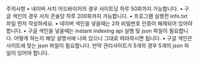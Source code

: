 주의사항
• 네이버 서치 어드바이저의 경우 사이트당 하루 50회까지 가능합니다.
• 구글 색인의 경우 서치 콘솔당 하루 200회까지 가능합니다.
• 프로그램 실행전 info.txt 파일 먼저 작성하세요.
• 네이버 색인을 넣을때는 2차 비밀번호 인증이 해제되어 있어야 합니다.
• 구글 색인을 넣을때는 instant indexing api 실행 및 json 파일이 필요합니다. 어떻게 하는지 해당 설명서에 나와 있으니 그대로 따라하시면 됩니다.
• 구글 색인은 사이트에 맞는 json 파일이 필요합니다. 만약 관리사이트가 5개의 경우 5개의 json 파일이 있어야 합니다.